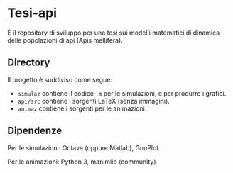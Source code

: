 # Tesi-api
È il repository di sviluppo per una tesi sui modelli matematici di dinamica delle popolazioni di api (Apis mellifera).

## Directory
Il progetto è suddiviso come segue:
* `simulaz` contiene il codice `.m` per le simulazioni, e per produrre i grafici.
* `api/src` contiene i sorgenti LaTeX (senza immagini).
* `animaz` contiene i sorgenti per le animazioni.

## Dipendenze
Per le simulazioni: Octave (oppure Matlab), GnuPlot.

Per le animazioni: Python 3, manimlib (community)
